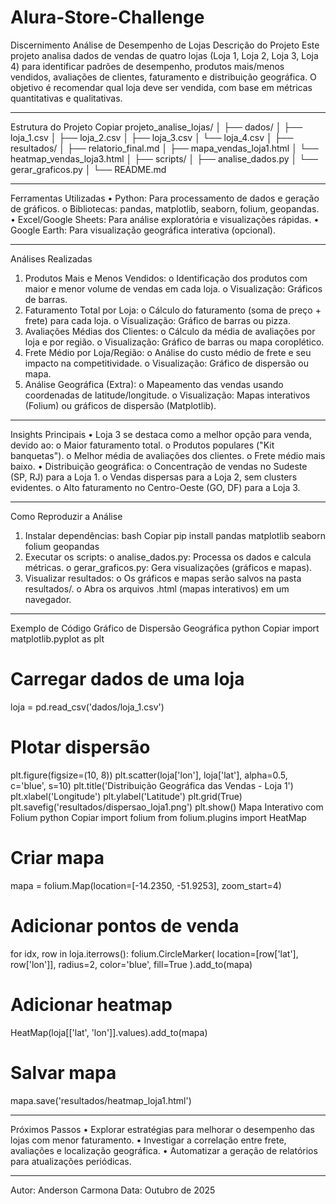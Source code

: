 # Alura-Store-Challenge
Discernimento
Análise de Desempenho de Lojas
Descrição do Projeto
Este projeto analisa dados de vendas de quatro lojas (Loja 1, Loja 2, Loja 3, Loja 4) para identificar padrões de desempenho, produtos mais/menos vendidos, avaliações de clientes, faturamento e distribuição geográfica. O objetivo é recomendar qual loja deve ser vendida, com base em métricas quantitativas e qualitativas.
________________________________________
Estrutura do Projeto
 Copiar
projeto_analise_lojas/
│
├── dados/
│   ├── loja_1.csv
│   ├── loja_2.csv
│   ├── loja_3.csv
│   └── loja_4.csv
│
├── resultados/
│   ├── relatorio_final.md
│   ├── mapa_vendas_loja1.html
│   └── heatmap_vendas_loja3.html
│
├── scripts/
│   ├── analise_dados.py
│   └── gerar_graficos.py
│
└── README.md
________________________________________
Ferramentas Utilizadas
•	Python: Para processamento de dados e geração de gráficos. 
o	Bibliotecas: pandas, matplotlib, seaborn, folium, geopandas.
•	Excel/Google Sheets: Para análise exploratória e visualizações rápidas.
•	Google Earth: Para visualização geográfica interativa (opcional).
________________________________________
Análises Realizadas
1.	Produtos Mais e Menos Vendidos:
o	Identificação dos produtos com maior e menor volume de vendas em cada loja.
o	Visualização: Gráficos de barras.
2.	Faturamento Total por Loja:
o	Cálculo do faturamento (soma de preço + frete) para cada loja.
o	Visualização: Gráfico de barras ou pizza.
3.	Avaliações Médias dos Clientes:
o	Cálculo da média de avaliações por loja e por região.
o	Visualização: Gráfico de barras ou mapa coroplético.
4.	Frete Médio por Loja/Região:
o	Análise do custo médio de frete e seu impacto na competitividade.
o	Visualização: Gráfico de dispersão ou mapa.
5.	Análise Geográfica (Extra):
o	Mapeamento das vendas usando coordenadas de latitude/longitude.
o	Visualização: Mapas interativos (Folium) ou gráficos de dispersão (Matplotlib).
________________________________________
Insights Principais
•	Loja 3 se destaca como a melhor opção para venda, devido ao: 
o	Maior faturamento total.
o	Produtos populares ("Kit banquetas").
o	Melhor média de avaliações dos clientes.
o	Frete médio mais baixo.
•	Distribuição geográfica: 
o	Concentração de vendas no Sudeste (SP, RJ) para a Loja 1.
o	Vendas dispersas para a Loja 2, sem clusters evidentes.
o	Alto faturamento no Centro-Oeste (GO, DF) para a Loja 3.
________________________________________
Como Reproduzir a Análise
1.	Instalar dependências:
bash
 Copiar
pip install pandas matplotlib seaborn folium geopandas
2.	Executar os scripts:
o	analise_dados.py: Processa os dados e calcula métricas.
o	gerar_graficos.py: Gera visualizações (gráficos e mapas).
3.	Visualizar resultados:
o	Os gráficos e mapas serão salvos na pasta resultados/.
o	Abra os arquivos .html (mapas interativos) em um navegador.
________________________________________
Exemplo de Código
Gráfico de Dispersão Geográfica
python
 Copiar
import matplotlib.pyplot as plt

# Carregar dados de uma loja
loja = pd.read_csv('dados/loja_1.csv')

# Plotar dispersão
plt.figure(figsize=(10, 8))
plt.scatter(loja['lon'], loja['lat'], alpha=0.5, c='blue', s=10)
plt.title('Distribuição Geográfica das Vendas - Loja 1')
plt.xlabel('Longitude')
plt.ylabel('Latitude')
plt.grid(True)
plt.savefig('resultados/dispersao_loja1.png')
plt.show()
Mapa Interativo com Folium
python
 Copiar
import folium
from folium.plugins import HeatMap

# Criar mapa
mapa = folium.Map(location=[-14.2350, -51.9253], zoom_start=4)

# Adicionar pontos de venda
for idx, row in loja.iterrows():
    folium.CircleMarker(
        location=[row['lat'], row['lon']],
        radius=2,
        color='blue',
        fill=True
    ).add_to(mapa)

# Adicionar heatmap
HeatMap(loja[['lat', 'lon']].values).add_to(mapa)

# Salvar mapa
mapa.save('resultados/heatmap_loja1.html')
________________________________________
Próximos Passos
•	Explorar estratégias para melhorar o desempenho das lojas com menor faturamento.
•	Investigar a correlação entre frete, avaliações e localização geográfica.
•	Automatizar a geração de relatórios para atualizações periódicas.
________________________________________
Autor: Anderson Carmona Data: Outubro de 2025

